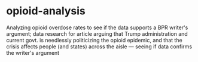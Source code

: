 # opioid-analysis
Analyzing opioid overdose rates to see if the data supports a BPR writer's argument; data research for article arguing that Trump administration and current govt. is needlessly politicizing the opioid epidemic, and that the crisis affects people (and states) across the aisle — seeing if data confirms the writer's argument
